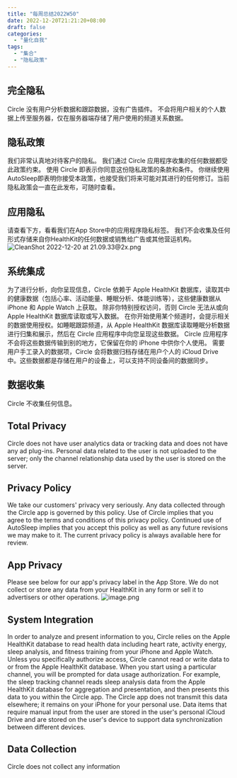 ```yaml
---
title: "每周总结2022W50"
date: 2022-12-20T21:21:20+08:00
draft: false
categories:
  - "量化自我"
tags:
  - "集合"
  - "隐私政策"
---
```




## 完全隐私

Circle 没有用户分析数据和跟踪数据，没有广告插件。
不会将用户相关的个人数据上传至服务器，仅在服务器端存储了用户使用的频道关系数据。
## 隐私政策
我们非常认真地对待客户的隐私。 我们通过 Circle 应用程序收集的任何数据都受此政策约束。
使用 Circle 即表示你同意这份隐私政策的条款和条件。 你继续使用AutoSleep即表明你接受本政策，也接受我们将来可能对其进行的任何修订。当前隐私政策会一直在此发布，可随时查看。
## 应用隐私
请查看下方，看看我们在App Store中的应用程序隐私标签。 
我们不会收集及任何形式存储来自你HealthKit的任何数据或销售给广告或其他营运机构。
![CleanShot 2022-12-20 at 21.09.33@2x.png](https://cdn.nlark.com/yuque/0/2022/png/177619/1671541801356-7405a58c-8970-41a0-84f2-1a7d375d2e52.png#averageHue=%230c0d0d&clientId=udd84f303-2df6-4&crop=0&crop=0&crop=1&crop=1&from=paste&height=378&id=u3deca155&margin=%5Bobject%20Object%5D&name=CleanShot%202022-12-20%20at%2021.09.33%402x.png&originHeight=756&originWidth=790&originalType=binary&ratio=1&rotation=0&showTitle=false&size=441206&status=done&style=none&taskId=uf103fb85-b578-48ce-8539-4298d775b80&title=&width=395)
## 系统集成
为了进行分析，向你呈现信息，Circle 依赖于 Apple HealthKit 数据库，读取其中的健康数据（包括心率、活动能量、睡眠分析、体能训练等），这些健康数据从 iPhone 和 Apple Watch 上获取。
除非你特别授权访问，否则 Circle 无法从或向 Apple HealthKit 数据库读取或写入数据。
在你开始使用某个频道时，会提示相关的数据使用授权。如睡眠跟踪频道，从 Apple HealthKit 数据库读取睡眠分析数据进行归集和展示，然后在 Circle 应用程序中向您呈现这些数据。 Circle 应用程序不会将这些数据传输到别的地方，它保留在你的 iPhone 中供你个人使用。
需要用户手工录入的数据项，Circle 会将数据归档存储在用户个人的 iCloud Drive 中。这些数据都是存储在用户的设备上，可以支持不同设备间的数据同步。
## 数据收集
Circle 不收集任何信息。


## Total Privacy
Circle does not have user analytics data or tracking data and does not have any ad plug-ins. Personal data related to the user is not uploaded to the server; only the channel relationship data used by the user is stored on the server.
## Privacy Policy
We take our customers' privacy very seriously. Any data collected through the Circle app is governed by this policy. 
Use of Circle implies that you agree to the terms and conditions of this privacy policy. Continued use of AutoSleep implies that you accept this policy as well as any future revisions we may make to it. The current privacy policy is always available here for review.
## App Privacy
Please see below for our app's privacy label in the App Store. 
We do not collect or store any data from your HealthKit in any form or sell it to advertisers or other operations.
![image.png](https://cdn.nlark.com/yuque/0/2022/png/177619/1671542189488-9934f21b-026d-43c3-9cfd-b2e094e3eed6.png#averageHue=%230c0d0d&clientId=u642af534-eefc-4&crop=0&crop=0&crop=1&crop=1&from=paste&height=378&id=u1f4c34db&margin=%5Bobject%20Object%5D&name=image.png&originHeight=756&originWidth=790&originalType=binary&ratio=1&rotation=0&showTitle=false&size=366613&status=done&style=none&taskId=u88ca9059-f972-4655-b2e5-aa68648f42d&title=&width=395)
## System Integration
In order to analyze and present information to you, Circle relies on the Apple HealthKit database to read health data including heart rate, activity energy, sleep analysis, and fitness training from your iPhone and Apple Watch.
Unless you specifically authorize access, Circle cannot read or write data to or from the Apple HealthKit database. When you start using a particular channel, you will be prompted for data usage authorization. For example, the sleep tracking channel reads sleep analysis data from the Apple HealthKit database for aggregation and presentation, and then presents this data to you within the Circle app. The Circle app does not transmit this data elsewhere; it remains on your iPhone for your personal use. 
Data items that require manual input from the user are stored in the user's personal iCloud Drive and are stored on the user's device to support data synchronization between different devices.
## Data Collection
Circle does not collect any information
